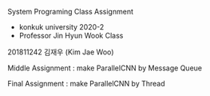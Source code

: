 System Programing Class Assignment
- konkuk university 2020-2
- Professor Jin Hyun Wook Class 

201811242 김재우 (Kim Jae Woo)

Middle Assignment : make ParallelCNN by Message Queue

Final Assignment : make ParallelCNN by Thread
